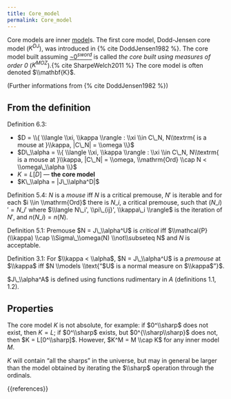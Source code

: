 ```yaml
---
title: Core_model
permalink: Core_model
---
```


Core models are inner [model](Model "Model")s. The first core model, Dodd-Jensen core model ($K^{DJ}$), was introduced in {% cite DoddJensen1982 %}. The core model built assuming [$¬ 0 ^{sword}$](Zero_sword "Zero sword") is called *the core built using measures of order 0* ($K^{MOZ}$).{% cite SharpeWelch2011 %} The core model is often denoted $\\mathbf{K}$.

(Further informations from {% cite DoddJensen1982 %})

## From the definition
Definition 6.3:
-    $D = \\{ \\langle \\xi, \\kappa \\rangle : \\xi \\in C\_N, N\\textrm{ is a mouse at }\\kappa, |C\_N| = \\omega \\}$
-    $D\_\\alpha = \\{ \\langle \\xi, \\kappa \\rangle : \\xi \\in C\_N, N\\textrm{ is a mouse at }\\kappa, |C\_N| = \\omega, \\mathrm{Ord} \\cap N < \\omega\_\\alpha \\}$
-    $K = L[D]$ — **the core model**
-    $K\_\\alpha = |J\_\\alpha^D|$

Definition 5.4: $N$ is a *mouse* iff $N$ is a critical premouse, $N'$ is iterable and for each $i \\in \\mathrm{Ord}$ there is $N\_i$, a critical premouse, such that $(N\_i)' = N\_i'$ where
$\\langle N\_i', \\pi\_{ij}', \\kappa\_i \\rangle$ is the iteration of $N'$, and $n(N\_i) = n(N)$.

Definition 5.1: Premouse $N = J\_\\alpha^U$ is *critical* iff $\\mathcal{P}(\\kappa) \\cap \\Sigma\_\\omega(N) \\not\\subseteq N$ and $N$ is acceptable.

Definition 3.1: For $\\kappa < \\alpha$, $N = J\_\\alpha^U$ is a *premouse* at $\\kappa$ iff $N \\models \\text{“$U$ is a normal measure on $\\kappa$”}$.

$J\_\\alpha^A$ is defined using functions rudimentary in $A$ (definitions 1.1, 1.2).

## Properties
The core model $K$ is not absolute, for example: if $0^\\sharp$ does not exist, then $K = L$; if $0^\\sharp$ exists, but $0^{\\sharp\\sharp}$ does not, then $K = L[0^\\sharp]$. However, $K^M = M \\cap K$ for any inner model $M$.

$K$ will contain “all the sharps” in the universe, but may in general be larger than the model obtained by iterating the $\\sharp$ operation through the ordinals.

{{references}}

